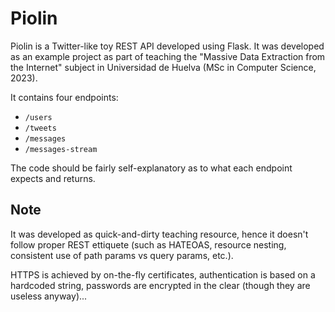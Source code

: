 # Piolin

Piolin is a Twitter-like toy REST API developed using Flask.
It was developed as an example project as part of teaching the "Massive Data Extraction from the Internet" subject in Universidad de Huelva (MSc in Computer Science, 2023).

It contains four endpoints:
* `/users`
* `/tweets`
* `/messages`
* `/messages-stream`

The code should be fairly self-explanatory as to what each endpoint expects and returns.

## Note
It was developed as quick-and-dirty teaching resource, hence it doesn't follow proper REST ettiquete (such as HATEOAS, resource nesting, consistent use of path params vs query params, etc.).

HTTPS is achieved by on-the-fly certificates, authentication is based on a hardcoded string, passwords are encrypted in the clear (though they are useless anyway)...

